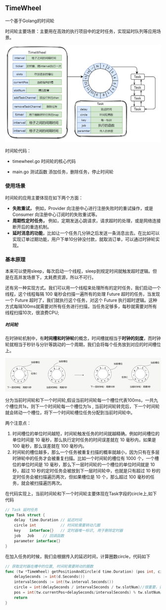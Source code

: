 ## TimeWheel

 一个基于Golang的时间轮

时间轮主要场景：主要用在高效的执行项目中的定时任务，实现延时队列等应用场景。

<img src="timewheel.png" alt="timewheel" style="zoom:60%;" />

时间轮代码：

* timewheel.go 时间轮的核心代码

*  main.go  测试函数 添加任务，删除任务，停止时间轮

### 使用场景

时间轮的应用主要体现在如下两个方面：

- **失败重试，** 例如，Provider 向注册中心进行注册失败时的重试操作，或是 Consumer 向注册中心订阅时的失败重试等。
- **周期性定时任务，** 例如，定期发送心跳请求，请求超时的处理，或是网络连接断开后的重连机制。
- **延时消息的功能**，比如让一个任务几分钟之后发送一条消息出去。在比如可以实现订单过期功能，用户下单10分钟没付款，就取消订单，可以通过时钟轮实现。

### 基本原理

本来可以使用sleep，每次启动一个线程，sleep到规定时间就触发超时逻辑。但是在高并发场景下，太耗费资源，所以不可行。

还有另一种实现方式。我们可以用一个线程来处理所有的定时任务，我们启动一个线程，这个线程每隔 100 毫秒会扫描一遍所有的处理 Future 超时的任务，当发现一个 Future 超时了，我们就执行这个任务，对这个 Future 执行超时逻辑。这种方式每隔100ms就需要对所有任务进行扫描，当任务足够多，每秒就需要对所有线程扫描10次，很浪费CPU;

##### 时间轮

在时钟轮机制中，有**时间槽和时钟轮**的概念，时间槽就相当于**时钟的刻度**，而时钟轮就相当于秒针与分针等跳动的一个周期，我们会将每个任务放到对应的时间槽位上。

<img src="assets/时间轮跳转示意图.png" alt="时间轮跳转示意图" style="zoom:67%;" />

分为当前时间轮和下一个时间轮,假设当前时间轮每一个槽位代表100ms，一共九个槽位共1s，则下一个时间轮每一个槽位为1s , 当前时间轮转完后，下一个时间轮就会转动一个槽位，将下一个时间轮槽位任务分配到当前时间轮中。

两个注意点：

1. 时间槽位的单位时间越短，时间轮触发任务的时间就越精确。例如时间槽位的单位时间是 10 毫秒，那么执行定时任务的时间误差就在 10 毫秒内，如果是 100 毫秒，那么误差就在 100 毫秒内。
2. 时间轮的槽位越多，那么一个任务被重复扫描的概率就越小，因为只有在多层时钟轮中的任务才会被重复扫描。比如一个时间轮的槽位有 1000 个，一个槽位的单位时间是 10 毫秒，那么下一层时间轮的一个槽位的单位时间就是 10 秒，超过 10 秒的定时任务会被放到下一层时间轮中，也就是只有超过 10 秒的定时任务会被扫描遍历两次，但如果槽位是 10 个，那么超过 100 毫秒的任务，就会被扫描遍历两次。

在代码实现上，当前时间轮和下一个时间轮主要体现在Task字段的circle上,如下代码

```go
// Task 延时任务
type Task struct {
	delay  time.Duration // 延迟时间
	circle int           // 时间轮需要转动几圈
	key    interface{}   // 定时器唯一标识, 用于删除定时器
	job   Job    // 回调函数
	parameter interface{}
}
```

在加入任务的时候，我们会根据传入的延迟时间，计算圈数circle，代码如下

```go
// 获取定时器在槽中的位置, 时间轮需要转动的圈数
func (tw *TimeWheel) getPositionAndCircle(d time.Duration) (pos int, circle int) {
	delaySeconds := int(d.Seconds())
	intervalSeconds := int(tw.interval.Seconds())
	circle = int(delaySeconds / intervalSeconds / tw.slotNum)//很重要，计算圈数
	pos = int(tw.currentPos+delaySeconds/intervalSeconds) % tw.slotNum//计算所在圈的位置pos
	return
}
```

